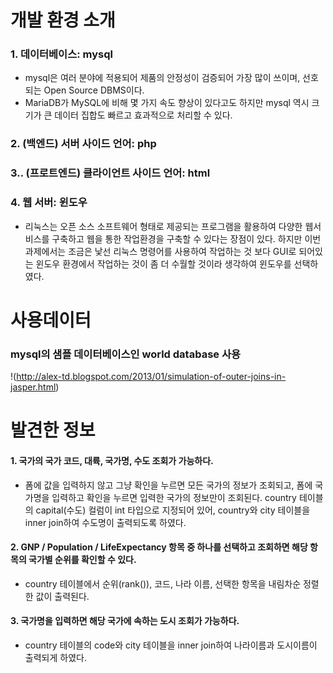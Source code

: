# 개발 환경 소개
### 1. 데이터베이스: mysql
- mysql은 여러 분야에 적용되어 제품의 안정성이 검증되어 가장 많이 쓰이며, 선호되는 Open Source DBMS이다.
- MariaDB가 MySQL에 비해 몇 가지 속도 향상이 있다고도 하지만 mysql 역시 크기가 큰 데이터 집합도 빠르고 효과적으로 처리할 수 있다.

### 2. (백엔드) 서버 사이드 언어: php
### 3.. (프로트엔드) 클라이언트 사이드 언어: html
### 4. 웹 서버: 윈도우
- 리눅스는 오픈 소스 소프트웨어 형태로 제공되는 프로그램을 활용하여 다양한 웹서비스를 구축하고 웹을 통한 작업환경을 구축할 수 있다는 장점이 있다. 하지만 이번 과제에서는 조금은 낯선 리눅스 명령어를 사용하여 작업하는 것 보다 GUI로 되어있는 윈도우 환경에서 작업하는 것이 좀 더 수월할 것이라 생각하여 윈도우를 선택하였다.


# 사용데이터
### mysql의 샘플 데이터베이스인 world database 사용
!(http://alex-td.blogspot.com/2013/01/simulation-of-outer-joins-in-jasper.html)

# 발견한 정보
#### 1. 국가의 국가 코드, 대륙, 국가명, 수도 조회가 가능하다. 
- 폼에 값을 입력하지 않고 그냥 확인을 누르면 모든 국가의 정보가 조회되고, 폼에 국가명을 입력하고 확인을 누르면 입력한 국가의 정보만이 조회된다. country 테이블의 capital(수도) 컬럼이 int 타입으로 지정되어 있어, country와 city 테이블을 inner join하여 수도명이 출력되도록 하였다.

#### 2. GNP / Population / LifeExpectancy 항목 중 하나를 선택하고 조회하면 해당 항목의 국가별 순위를 확인할 수 있다. 
- country 테이블에서 순위(rank()), 코드, 나라 이름, 선택한 항목을 내림차순 정렬한 값이 출력된다.


#### 3. 국가명을 입력하면 해당 국가에 속하는 도시 조회가 가능하다. 
- country 테이블의 code와 city 테이블을 inner join하여 나라이름과 도시이름이 출력되게 하였다.
